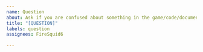 ```yaml
---
name: Question
about: Ask if you are confused about something in the game/code/documentation
title: "[QUESTION]"
labels: question
assignees: FireSquid6

---
```


#
